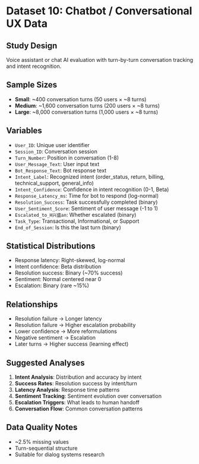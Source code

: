 # Dataset 10: Chatbot / Conversational UX Data

## Study Design
Voice assistant or chat AI evaluation with turn-by-turn conversation tracking and intent recognition.

## Sample Sizes
- **Small**: ~400 conversation turns (50 users × ~8 turns)
- **Medium**: ~1,600 conversation turns (200 users × ~8 turns)
- **Large**: ~8,000 conversation turns (1,000 users × ~8 turns)

## Variables
- `User_ID`: Unique user identifier
- `Session_ID`: Conversation session
- `Turn_Number`: Position in conversation (1-8)
- `User_Message_Text`: User input text
- `Bot_Response_Text`: Bot response text
- `Intent_Label`: Recognized intent (order_status, return, billing, technical_support, general_info)
- `Intent_Confidence`: Confidence in intent recognition (0-1, Beta)
- `Response_Latency_ms`: Time for bot to respond (log-normal)
- `Resolution_Success`: Task successfully completed (binary)
- `User_Sentiment_Score`: Sentiment of user message (-1 to 1)
- `Escalated_to_H兴盛an`: Whether escalated (binary)
- `Task_Type`: Transactional, Informational, or Support
- `End_of_Session`: Is this the last turn (binary)

## Statistical Distributions
- Response latency: Right-skewed, log-normal
- Intent confidence: Beta distribution
- Resolution success: Binary (~70% success)
- Sentiment: Normal centered near 0
- Escalation: Binary (rare ~15%)

## Relationships
- Resolution failure → Longer latency
- Resolution failure → Higher escalation probability
- Lower confidence → More reformulations
- Negative sentiment → Escalation
- Later turns → Higher success (learning effect)

## Suggested Analyses
1. **Intent Analysis**: Distribution and accuracy by intent
2. **Success Rates**: Resolution success by intent/turn
3. **Latency Analysis**: Response time patterns
4. **Sentiment Tracking**: Sentiment evolution over conversation
5. **Escalation Triggers**: What leads to human handoff
6. **Conversation Flow**: Common conversation patterns

## Data Quality Notes
- ~2.5% missing values
- Turn-sequential structure
- Suitable for dialog systems research

